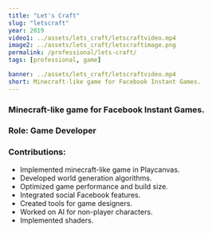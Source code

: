 ```yaml
---
title: "Let's Craft"
slug: "letscraft"
year: 2019
video1: ../assets/lets_craft/letscraftvideo.mp4
image2: ../assets/lets_craft/letscraftimage.png
permalink: /professional/lets-craft/
tags: [professional, game]

banner: ../assets/lets_craft/letscraftvideo.mp4
short: Minecraft-like game for Facebook Instant Games.
---
```


### Minecraft-like game for Facebook Instant Games.

### Role: **Game Developer**

### Contributions:
* Implemented minecraft-like game in Playcanvas.
* Developed world generation algorithms.
* Optimized game performance and build size.
* Integrated social Facebook features.
* Created tools for game designers.
* Worked on AI for non-player characters.
* Implemented shaders.